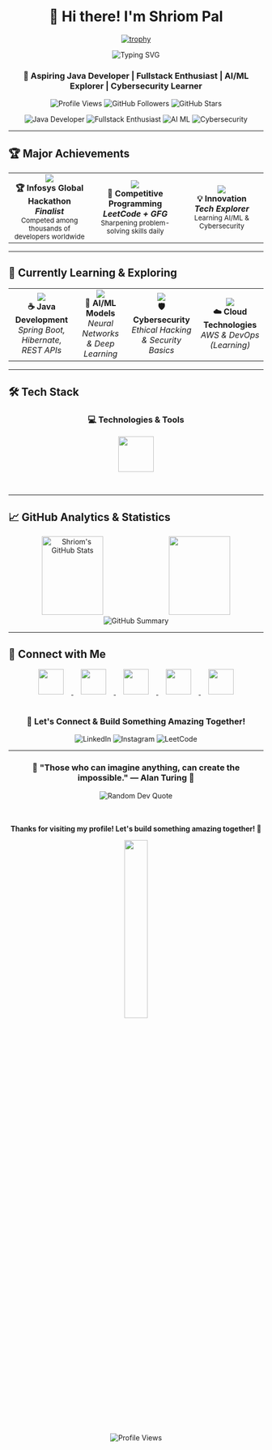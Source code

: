 <div align="center">
  
# 👋 Hi there! I'm **Shriom Pal**
[![trophy](https://github-profile-trophy.vercel.app/?username=shriom17&theme=onedark)](https://github.com/ryo-ma/github-profile-trophy)


<img src="https://readme-typing-svg.demolab.com?font=Fira+Code&size=22&duration=3000&pause=1000&color=36BCF7&center=true&vCenter=true&width=600&lines=Aspiring+Java+Developer;Fullstack+Developer;AI%2FML+Enthusiast;Cybersecurity+Explorer;Problem+Solver+%26+Innovator" alt="Typing SVG" />

### 🚀 **Aspiring Java Developer | Fullstack Enthusiast | AI/ML Explorer | Cybersecurity Learner**
<p>
  <img src="https://komarev.com/ghpvc/?username=shriom17&color=0e75b6&style=for-the-badge" alt="Profile Views"/>
  <img src="https://img.shields.io/github/followers/shriom17?label=Followers&style=for-the-badge&color=blue" alt="GitHub Followers"/>
  <img src="https://img.shields.io/github/stars/shriom17?label=Stars&style=for-the-badge&color=yellow" alt="GitHub Stars"/>
</p>

<p>
  <img src="https://img.shields.io/badge/☕_Java-Developer-00D4AA?style=for-the-badge&labelColor=000000" alt="Java Developer"/>
  <img src="https://img.shields.io/badge/🌐_Fullstack-Enthusiast-FF6B35?style=for-the-badge&labelColor=000000" alt="Fullstack Enthusiast"/>
  <img src="https://img.shields.io/badge/🤖_AI/ML-Explorer-FFD700?style=for-the-badge&labelColor=000000" alt="AI ML"/>
  <img src="https://img.shields.io/badge/🛡️_Cybersecurity-Learner-008CFF?style=for-the-badge&labelColor=000000" alt="Cybersecurity"/>
</p>

</div>

---

## 🏆 **Major Achievements**

<div align="center">

<table>
<tr>
<td align="center" width="300">
<img src="https://img.icons8.com/external-flaticons-lineal-color-flat-icons/64/external-trophy-achievements-flaticons-lineal-color-flat-icons-2.png"/>
<br><strong>🏆 Infosys Global Hackathon</strong>
<br><em><strong>Finalist</strong></em>
<br><sub>Competed among thousands of developers worldwide</sub>
</td>
<td align="center" width="300">
<img src="https://img.icons8.com/color/48/000000/medal.png"/>
<br><strong>🏅 Competitive Programming</strong>
<br><em><strong>LeetCode + GFG</strong></em>
<br><sub>Sharpening problem-solving skills daily</sub>
</td>
<td align="center" width="300">
<img src="https://img.icons8.com/external-wanicon-lineal-color-wanicon/64/external-innovation-business-strategy-wanicon-lineal-color-wanicon.png"/>
<br><strong>💡 Innovation</strong>
<br><em><strong>Tech Explorer</strong></em>
<br><sub>Learning AI/ML & Cybersecurity</sub>
</td>
</tr>
</table>

</div>

---

## 🌱 **Currently Learning & Exploring**

<div align="center">

<table>
<tr>
<td align="center" width="250">
<img src="https://img.icons8.com/nolan/64/java-coffee-cup-logo.png"/>
<br><strong>☕ Java Development</strong>
<br><em>Spring Boot, Hibernate, REST APIs</em>
</td>
<td align="center" width="250">
<img src="https://img.icons8.com/nolan/64/artificial-intelligence.png"/>
<br><strong>🤖 AI/ML Models</strong>
<br><em>Neural Networks & Deep Learning</em>
</td>
<td align="center" width="250">
<img src="https://img.icons8.com/color/64/000000/security-checked.png"/>
<br><strong>🛡️ Cybersecurity</strong>
<br><em>Ethical Hacking & Security Basics</em>
</td>
<td align="center" width="250">
<img src="https://img.icons8.com/nolan/64/cloud.png"/>
<br><strong>☁️ Cloud Technologies</strong>
<br><em>AWS & DevOps (Learning)</em>
</td>
</tr>
</table>

</div>

---

## 🛠️ **Tech Stack**

<div align="center">

### 💻 **Technologies & Tools**
<p>
  <img src="https://skillicons.dev/icons?i=java,spring,hibernate,mysql,python,js,html,css,react,nodejs,git,github,docker,aws,linux&perline=9" height="70"/>
</p>

</div>

<br>

---

## 📈 **GitHub Analytics & Statistics**

<div align="center">

<img width="49%" height="155px" src="https://github-readme-stats.vercel.app/api?username=shriom17&show_icons=true&count_private=true&hide_border=true&title_color=00b4d8&icon_color=00b4d8&text_color=c9d1d9&bg_color=0d1117" alt="Shriom's GitHub Stats" />

<img width="49%" height="155px" src="https://github-readme-stats.vercel.app/api/top-langs/?username=shriom17&layout=compact&hide_border=true&title_color=00b4d8&text_color=c9d1d9&bg_color=0d1117" />

</div>

<div align="center">
  <img src="https://github-profile-summary-cards.vercel.app/api/cards/profile-details?username=shriom17&theme=github_dark" alt="GitHub Summary"/>
</div>

---

## 🤝 **Connect with Me**

<div align="center">

<a href="https://www.linkedin.com/in/shrioma-pal-8176aa268/" target="_blank">
<img height="50" width="50" src="https://cdn.jsdelivr.net/gh/devicons/devicon/icons/linkedin/linkedin-original.svg" style="margin: 0 15px;"/>
</a>
<a href="https://instagram.com/sp_shriom_17" target="_blank">
<img height="50" width="50" src="https://upload.wikimedia.org/wikipedia/commons/a/a5/Instagram_icon.png" style="margin: 0 15px;"/>
</a>
<a href="https://leetcode.com/u/shriompal2435/" target="_blank">
<img height="50" width="50" src="https://upload.wikimedia.org/wikipedia/commons/1/19/LeetCode_logo_black.png" style="margin: 0 15px;"/>
</a>
<a href="https://www.geeksforgeeks.org/user/shriompd4xu/" target="_blank">
<img height="50" width="50" src="https://img.icons8.com/color/96/GeeksforGeeks.png" style="margin: 0 15px;"/>
</a>
<a href="mailto:shriomaapal@gmail.com" target="_blank">
<img height="50" width="50" src="https://upload.wikimedia.org/wikipedia/commons/7/7e/Gmail_icon_%282020%29.svg" style="margin: 0 15px;"/>
</a>
</div>

<div align="center">
<br>
<h3>📱 <strong>Let's Connect & Build Something Amazing Together!</strong></h3>
<p>
<img src="https://img.shields.io/badge/LinkedIn-Connect-0077B5?style=flat-square&logo=linkedin&logoColor=white" alt="LinkedIn"/>
<img src="https://img.shields.io/badge/Instagram-Follow-E4405F?style=flat-square&logo=instagram&logoColor=white" alt="Instagram"/> 
<img src="https://img.shields.io/badge/LeetCode-Solve-FFA116?style=flat-square&logo=leetcode&logoColor=white" alt="LeetCode"/>
</p>
</div>

---

<div align="center">

### 🌟 **"Those who can imagine anything, can create the impossible." — Alan Turing** 🌟

<img src="https://quotes-github-readme.vercel.app/api?type=horizontal&theme=tokyonight" alt="Random Dev Quote"/>

<br><br>
**Thanks for visiting my profile! Let's build something amazing together! 🚀**

<img src="https://media.giphy.com/media/jpVnC65DmYeyRL4LHS/giphy.gif" width="30%">

<br>

<img src="https://komarev.com/ghpvc/?username=shriom17&label=PROFILE+VIEWS&style=flat-square&color=brightgreen" alt="Profile Views"/>

<br>

</div>
